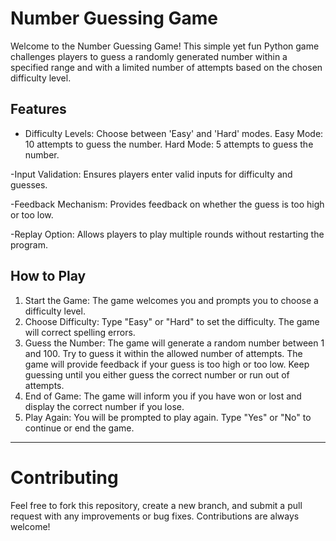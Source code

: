 # Number Guessing Game

Welcome to the Number Guessing Game! This simple yet fun Python game challenges players to guess a randomly generated number within a specified range and with a limited number of attempts based on the chosen difficulty level.

## Features
- Difficulty Levels: Choose between 'Easy' and 'Hard' modes.
    Easy Mode: 10 attempts to guess the number.
    Hard Mode: 5 attempts to guess the number.
  
-Input Validation: Ensures players enter valid inputs for difficulty and guesses.

-Feedback Mechanism: Provides feedback on whether the guess is too high or too low.

-Replay Option: Allows players to play multiple rounds without restarting the program.

## How to Play
1. Start the Game: The game welcomes you and prompts you to choose a difficulty level.
2. Choose Difficulty: Type "Easy" or "Hard" to set the difficulty. The game will correct spelling errors.
3. Guess the Number: The game will generate a random number between 1 and 100. Try to guess it within the allowed number of attempts.
    The game will provide feedback if your guess is too high or too low.
    Keep guessing until you either guess the correct number or run out of attempts.
4. End of Game: The game will inform you if you have won or lost and display the correct number if you lose.
5. Play Again: You will be prompted to play again. Type "Yes" or "No" to continue or end the game.

---

# Contributing
Feel free to fork this repository, create a new branch, and submit a pull request with any improvements or bug fixes. Contributions are always welcome!
